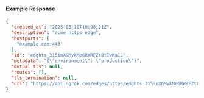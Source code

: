 <!-- Code generated for API Clients. DO NOT EDIT. -->

#### Example Response

```json
{
  "created_at": "2025-08-10T10:08:21Z",
  "description": "acme https edge",
  "hostports": [
    "example.com:443"
  ],
  "id": "edghts_315inXGMvkMeGRWRFZt8YIwKa1L",
  "metadata": "{\"environment\": \"production\"}",
  "mutual_tls": null,
  "routes": [],
  "tls_termination": null,
  "uri": "https://api.ngrok.com/edges/https/edghts_315inXGMvkMeGRWRFZt8YIwKa1L"
}
```
